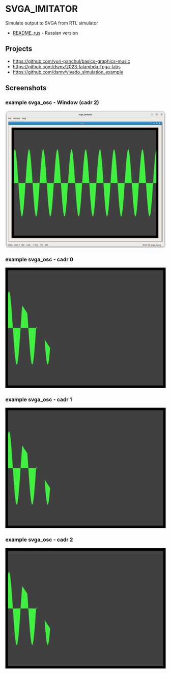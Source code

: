 # SVGA_IMITATOR

Simulate output to SVGA from RTL simulator

* [README_rus](./README_rus.md) - Russian version

## Projects

* https://github.com/yuri-panchul/basics-graphics-music
* https://github.com/dsmv/2023-lalambda-fpga-labs
* https://github.com/dsmv/vivado_simulation_example

## Screenshots

### example svga_osc - Window (cadr 2)

![](./doc/example_ocs_window.png)

### example svga_osc - cadr 0

![](./doc/example_osc_svga_0.png)

### example svga_osc - cadr 1

![](./doc/example_osc_svga_0.png)

### example svga_osc - cadr 2

![](./doc/example_osc_svga_0.png)